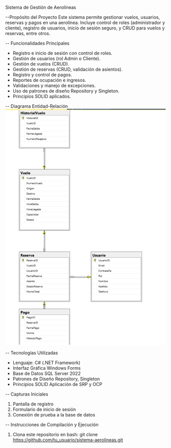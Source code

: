 Sistema de Gestión de Aerolíneas

--Propósito del Proyecto
Este sistema permite gestionar vuelos, usuarios, reservas y pagos en una aerolínea. Incluye control de roles (administrador y cliente), registro de usuarios, inicio de sesión seguro, y CRUD para vuelos y reservas, entre otros.

-- Funcionalidades Principales
- Registro e inicio de sesión con control de roles.
- Gestión de usuarios (rol Admin o Cliente).
- Gestión de vuelos (CRUD).
- Gestión de reservas (CRUD, validación de asientos).
- Registro y control de pagos.
- Reportes de ocupación e ingresos.
- Validaciones y manejo de excepciones.
- Uso de patrones de diseño Repository y Singleton.
- Principios SOLID aplicados.

-- Diagrama Entidad-Relación
![Diagrama ER](Diagrama.png)

-- Tecnologías Utilizadas
- Lenguaje: C# (.NET Framework)
- Interfaz Gráfica Windows Forms
- Base de Datos SQL Server 2022
- Patrones de Diseño Repository, Singleton
- Principios SOLID Aplicación de SRP y OCP

-- Capturas Iniciales
1. Pantalla de registro
2. Formulario de inicio de sesión
3. Conexión de prueba a la base de datos

-- Instrucciones de Compilación y Ejecución

1. Clona este repositorio en bash:
git clone https://github.com/tu_usuario/sistema-aerolineas.git
